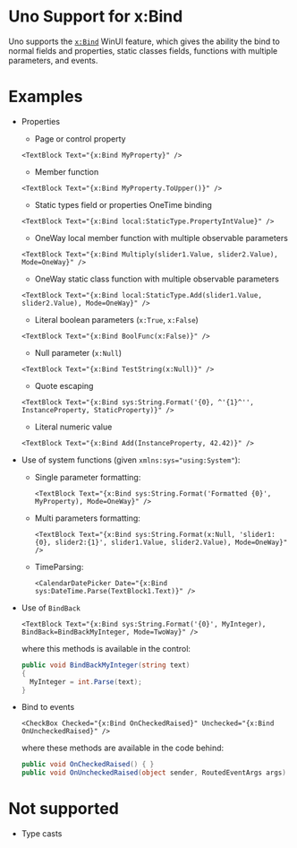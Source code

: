 # Uno Support for x:Bind

Uno supports the [`x:Bind`](https://docs.microsoft.com/en-us/windows/uwp/xaml-platform/x-bind-markup-extension) WinUI feature, which gives the ability the bind to normal fields and properties, static classes fields, functions with multiple parameters, and events.

# Examples
- Properties
  - Page or control property
  ```xaml
  <TextBlock Text="{x:Bind MyProperty}" />
  ```
  - Member function
  ```xaml
  <TextBlock Text="{x:Bind MyProperty.ToUpper()}" />
  ```
  - Static types field or properties OneTime binding
  ```xaml
  <TextBlock Text="{x:Bind local:StaticType.PropertyIntValue}" />
  ```
  - OneWay local member function with multiple observable parameters
  ```xaml
  <TextBlock Text="{x:Bind Multiply(slider1.Value, slider2.Value), Mode=OneWay}" />
  ```
  - OneWay static class function with  multiple observable parameters
  ```xaml
  <TextBlock Text="{x:Bind local:StaticType.Add(slider1.Value, slider2.Value), Mode=OneWay}" />
  ```
  - Literal boolean parameters (`x:True`, `x:False`)
  ```xaml
  <TextBlock Text="{x:Bind BoolFunc(x:False)}" />
  ```
  - Null parameter (`x:Null`)
  ```xaml
  <TextBlock Text="{x:Bind TestString(x:Null)}" />
  ```
  - Quote escaping
  ```xaml
  <TextBlock Text="{x:Bind sys:String.Format('{0}, ^'{1}^'', InstanceProperty, StaticProperty)}" />
  ```
  - Literal numeric value
  ```
  <TextBlock Text="{x:Bind Add(InstanceProperty, 42.42)}" />
  ```

- Use of system functions (given `xmlns:sys="using:System"`):
  - Single parameter formatting:
    ```xaml
    <TextBlock Text="{x:Bind sys:String.Format('Formatted {0}', MyProperty), Mode=OneWay}" />
    ```
  - Multi parameters formatting:
    ```xaml
    <TextBlock Text="{x:Bind sys:String.Format(x:Null, 'slider1: {0}, slider2:{1}', slider1.Value, slider2.Value), Mode=OneWay}" />
    ```
  - TimeParsing:
    ```xaml
    <CalendarDatePicker Date="{x:Bind sys:DateTime.Parse(TextBlock1.Text)}" />
    ```

- Use of `BindBack`
  ```xaml
  <TextBlock Text="{x:Bind sys:String.Format('{0}', MyInteger), BindBack=BindBackMyInteger, Mode=TwoWay}" />
  ```
  where this methods is available in the control:
  ```csharp
  public void BindBackMyInteger(string text)
  {
    MyInteger = int.Parse(text);
  }
  ```

- Bind to events
  ```xaml
  <CheckBox Checked="{x:Bind OnCheckedRaised}" Unchecked="{x:Bind OnUncheckedRaised}" />
  ```
  where these methods are available in the code behind:
  ```csharp
  public void OnCheckedRaised() { }
  public void OnUncheckedRaised(object sender, RoutedEventArgs args) { }
  ```

# Not supported
- Type casts 
